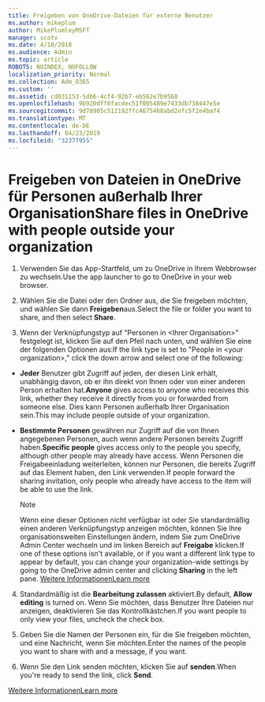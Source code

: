 ```yaml
---
title: Freigeben von OneDrive-Dateien für externe Benutzer
ms.author: mikeplum
author: MikePlumleyMSFT
manager: scotv
ms.date: 4/10/2018
ms.audience: Admin
ms.topic: article
ROBOTS: NOINDEX, NOFOLLOW
localization_priority: Normal
ms.collection: Adm_O365
ms.custom: ''
ms.assetid: cd031153-5db6-4cf4-92b7-eb562e7b9568
ms.openlocfilehash: 9b920dff8facdec51f005489e7433db738447e5e
ms.sourcegitcommit: 9d78905c512192ffc4675468abd2efc5f2e4baf4
ms.translationtype: MT
ms.contentlocale: de-DE
ms.lasthandoff: 04/23/2019
ms.locfileid: "32377955"
---
```

# <a name="share-files-in-onedrive-with-people-outside-your-organization"></a><span data-ttu-id="1d1ea-102">Freigeben von Dateien in OneDrive für Personen außerhalb Ihrer Organisation</span><span class="sxs-lookup"><span data-stu-id="1d1ea-102">Share files in OneDrive with people outside your organization</span></span>

1. <span data-ttu-id="1d1ea-103">Verwenden Sie das App-Startfeld, um zu OneDrive in Ihrem Webbrowser zu wechseln.</span><span class="sxs-lookup"><span data-stu-id="1d1ea-103">Use the app launcher to go to OneDrive in your web browser.</span></span> 
    
2. <span data-ttu-id="1d1ea-104">Wählen Sie die Datei oder den Ordner aus, die Sie freigeben möchten, und wählen Sie dann **Freigeben**aus.</span><span class="sxs-lookup"><span data-stu-id="1d1ea-104">Select the file or folder you want to share, and then select **Share**.</span></span> 
    
3. <span data-ttu-id="1d1ea-105">Wenn der Verknüpfungstyp auf "Personen in \<Ihrer Organisation\>" festgelegt ist, klicken Sie auf den Pfeil nach unten, und wählen Sie eine der folgenden Optionen aus:</span><span class="sxs-lookup"><span data-stu-id="1d1ea-105">If the link type is set to "People in \<your organization\>," click the down arrow and select one of the following:</span></span> 
    
  - <span data-ttu-id="1d1ea-106">**Jeder** Benutzer gibt Zugriff auf jeden, der diesen Link erhält, unabhängig davon, ob er ihn direkt von Ihnen oder von einer anderen Person erhalten hat.</span><span class="sxs-lookup"><span data-stu-id="1d1ea-106">**Anyone** gives access to anyone who receives this link, whether they receive it directly from you or forwarded from someone else.</span></span> <span data-ttu-id="1d1ea-107">Dies kann Personen außerhalb Ihrer Organisation sein.</span><span class="sxs-lookup"><span data-stu-id="1d1ea-107">This may include people outside of your organization.</span></span> 
    
  - <span data-ttu-id="1d1ea-108">**Bestimmte Personen** gewähren nur Zugriff auf die von Ihnen angegebenen Personen, auch wenn andere Personen bereits Zugriff haben.</span><span class="sxs-lookup"><span data-stu-id="1d1ea-108">**Specific people** gives access only to the people you specify, although other people may already have access.</span></span> <span data-ttu-id="1d1ea-109">Wenn Personen die Freigabeeinladung weiterleiten, können nur Personen, die bereits Zugriff auf das Element haben, den Link verwenden.</span><span class="sxs-lookup"><span data-stu-id="1d1ea-109">If people forward the sharing invitation, only people who already have access to the item will be able to use the link.</span></span> 
    
    > [!NOTE]
    > <span data-ttu-id="1d1ea-110">Wenn eine dieser Optionen nicht verfügbar ist oder Sie standardmäßig einen anderen Verknüpfungstyp anzeigen möchten, können Sie Ihre organisationsweiten Einstellungen ändern, indem Sie zum OneDrive Admin Center wechseln und im linken Bereich auf **Freigabe** klicken.</span><span class="sxs-lookup"><span data-stu-id="1d1ea-110">If one of these options isn't available, or if you want a different link type to appear by default, you can change your organization-wide settings by going to the OneDrive admin center and clicking **Sharing** in the left pane.</span></span> [<span data-ttu-id="1d1ea-111">Weitere Informationen</span><span class="sxs-lookup"><span data-stu-id="1d1ea-111">Learn more</span></span>](https://go.microsoft.com/fwlink/?linkid=871961)
  
4. <span data-ttu-id="1d1ea-112">Standardmäßig ist die **Bearbeitung zulassen** aktiviert.</span><span class="sxs-lookup"><span data-stu-id="1d1ea-112">By default, **Allow editing** is turned on.</span></span> <span data-ttu-id="1d1ea-113">Wenn Sie möchten, dass Benutzer Ihre Dateien nur anzeigen, deaktivieren Sie das Kontrollkästchen.</span><span class="sxs-lookup"><span data-stu-id="1d1ea-113">If you want people to only view your files, uncheck the check box.</span></span> 
    
5. <span data-ttu-id="1d1ea-114">Geben Sie die Namen der Personen ein, für die Sie freigeben möchten, und eine Nachricht, wenn Sie möchten.</span><span class="sxs-lookup"><span data-stu-id="1d1ea-114">Enter the names of the people you want to share with and a message, if you want.</span></span>
    
6. <span data-ttu-id="1d1ea-115">Wenn Sie den Link senden möchten, klicken Sie auf **senden**.</span><span class="sxs-lookup"><span data-stu-id="1d1ea-115">When you're ready to send the link, click **Send**.</span></span> 
    
[<span data-ttu-id="1d1ea-116">Weitere Informationen</span><span class="sxs-lookup"><span data-stu-id="1d1ea-116">Learn more</span></span>](https://go.microsoft.com/fwlink/?linkid=871861)
  

